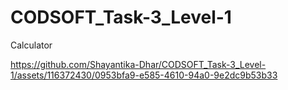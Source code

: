 # CODSOFT_Task-3_Level-1
Calculator


https://github.com/Shayantika-Dhar/CODSOFT_Task-3_Level-1/assets/116372430/0953bfa9-e585-4610-94a0-9e2dc9b53b33

